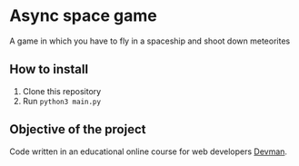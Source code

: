 # Async space game

A game in which you have to fly in a spaceship and shoot down meteorites


## How to install

1. Clone this repository
2. Run `python3 main.py`

## Objective of the project

Code written in an educational online course for web developers [Devman](https://dvmn.org/modules).
